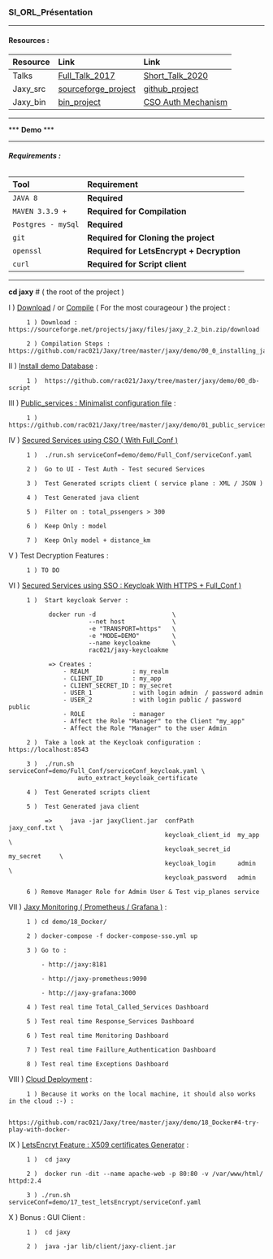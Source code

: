 ### SI_ORL_Présentation

--------------------------------------

 #### Resources :

| Resource  | Link |  Link |
|:---------------------------|:----------------------------|:---------------------|
| Talks|  [Full_Talk_2017](https://github.com/rac021/Jax-Y/blob/master/demo_sourceForge/Talk_PasSageEnSeine/Jax-Y.pdf) | [ Short_Talk_2020](https://github.com/rac021/Jaxy/blob/master/docs/talk/Jaxy.pdf)  |
| Jaxy_src |    [sourceforge_project](https://sourceforge.net/projects/jaxy/files/Jaxy_2.2_src.zip/download)    |    [github_project](https://github.com/rac021/Jaxy) |
| Jaxy_bin | [bin_project](https://sourceforge.net/projects/jaxy/files/jaxy_2.2_bin.zip/download)  |    [CSO Auth Mechanism](https://github.com/rac021/Jaxy/tree/master/jaxy/demo/02_secured_services_with_custom_signon_auth) |


--------------------------------------

 *** **Demo** ***
 
 
-----------------------------------------------------

###### **Requirements :**

| Tool               | Requirement                              | 
|:-------------------|:--------------------------------         |
| `JAVA 8`           | **Required**                             |
| `MAVEN 3.3.9 +`    | **Required for Compilation**             |
| `Postgres - mySql` | **Required**                             |
| `git`              | **Required for Cloning the project**     |
| `openssl`          | **Required for LetsEncrypt + Decryption**|
| `curl`             | **Required for Script client**           |

---


 **cd jaxy** # ( the root of the project )
 
 I )   [Download](https://sourceforge.net/projects/jaxy/files/jaxy_2.2_bin.zip/download) / or [Compile](https://github.com/rac021/Jaxy/tree/master/jaxy/demo/00_0_installing_jaxy) ( For the most courageour ) the project :
 
         1 ) Download : https://sourceforge.net/projects/jaxy/files/jaxy_2.2_bin.zip/download
         
         2 ) Compilation Steps : https://github.com/rac021/Jaxy/tree/master/jaxy/demo/00_0_installing_jaxy
 
 II )   [Install demo Database](https://github.com/rac021/Jaxy/tree/master/jaxy/demo/00_db-script) :
 
         1 )  https://github.com/rac021/Jaxy/tree/master/jaxy/demo/00_db-script 
       
       
 III )  [Public_services : Minimalist configuration file](https://github.com/rac021/Jaxy/tree/master/jaxy/demo/01_public_services) :
  
         1 )  https://github.com/rac021/Jaxy/tree/master/jaxy/demo/01_public_services
       
 
 IV )  [Secured Services using CSO ( With Full_Conf )](https://github.com/rac021/Jaxy/tree/master/jaxy/demo/Full_Conf)
 
         1 )  ./run.sh serviceConf=demo/demo/Full_Conf/serviceConf.yaml
 
         2 )  Go to UI - Test Auth - Test secured Services
         
         3 )  Test Generated scripts client ( service plane : XML / JSON )
        
         4 )  Test Generated java client 
        
         5 )  Filter on : total_pssengers > 300 
         
         6 )  Keep Only : model 
         
         7 )  Keep Only model + distance_km 
         
 
 V  ) Test Decryption Features : 
 
         1 ) TO DO
         
         
 VI ) [Secured Services using SSO : Keycloak  With HTTPS + Full_Conf )](https://github.com/rac021/Jaxy/tree/master/jaxy/demo/Full_Conf)
 
         1 )  Start keycloak Server :
         
               docker run -d                     \
                          --net host             \
                          -e "TRANSPORT=https"   \
                          -e "MODE=DEMO"         \
                          --name keycloakme      \
                          rac021/jaxy-keycloakme                         
         
               => Creates :          
                   - REALM            : my_realm
                   - CLIENT_ID        : my_app
                   - CLIENT_SECRET_ID : my_secret
                   - USER_1           : with login admin  / password admin
                   - USER_2           : with login public / password public
                   - ROLE             : manager
                   - Affect the Role "Manager" to the Client "my_app" 
                   - Affect the Role "Manager" to the user Admin 
             
         2 )  Take a look at the Keycloak configuration : https://localhost:8543
         
         3 )  ./run.sh serviceConf=demo/Full_Conf/serviceConf_keycloak.yaml \
                       auto_extract_keycloak_certificate
 
         4 )  Test Generated scripts client
         
         5 )  Test Generated java client 
         
              =>     java -jar jaxyClient.jar  confPath            jaxy_conf.txt \
                                               keycloak_client_id  my_app        \
                                               keycloak_secret_id  my_secret     \
                                               keycloak_login      admin         \
                                               keycloak_password   admin
         
         6 ) Remove Manager Role for Admin User & Test vip_planes service
         
         
 VII )  [Jaxy Monitoring ( Prometheus / Grafana )](https://github.com/rac021/Jaxy/tree/master/jaxy/demo/18_Docker#3-docker-compose-) :
         
         1 ) cd demo/18_Docker/
         
         2 ) docker-compose -f docker-compose-sso.yml up
         
         3 ) Go to : 
          
             - http://jaxy:8181
             
             - http://jaxy-prometheus:9090     
             
             - http://jaxy-grafana:3000 
             
         4 ) Test real time Total_Called_Services Dashboard 
         
         5 ) Test real time Response_Services Dashboard
         
         6 ) Test real time Monitoring Dashboard
         
         7 ) Test real time Faillure_Authentication Dashboard
         
         8 ) Test real time Exceptions Dashboard
         
         
 VIII )  [Cloud Deployment](https://github.com/rac021/Jaxy/tree/master/jaxy/demo/18_Docker#4-try-play-with-docker-) :
         
         1 ) Because it works on the local machine, it should also works in the cloud :-) : 
             
             https://github.com/rac021/Jaxy/tree/master/jaxy/demo/18_Docker#4-try-play-with-docker-
         
  
 IX  )  [LetsEncryt Feature : X509 certificates Generator](https://github.com/rac021/Jaxy/tree/master/jaxy/demo/17_test_letsEncrypt) :
 
         1 )  cd jaxy
      
         2 )  docker run -dit --name apache-web -p 80:80 -v /var/www/html/ httpd:2.4     

         3 ) ./run.sh serviceConf=demo/17_test_letsEncrypt/serviceConf.yaml 
       
       
 X  ) Bonus : GUI Client :
        
         1 )  cd jaxy
         
         2 )  java -jar lib/client/jaxy-client.jar


